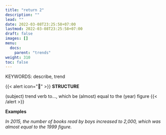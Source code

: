 ```yaml
---
title: "return 2"
description: ""
lead: ""
date: 2022-03-08T23:25:58+07:00
lastmod: 2022-03-08T23:25:58+07:00
draft: false
images: []
menu:
  docs:
    parent: "trends"
weight: 310
toc: false
---
```


KEYWORDS: describe, trend

{{< alert icon="🌱" >}}
**STRUCTURE**

(subject) trend verb to..., which be (almost) equal to the (year) figure
{{< /alert >}}

**Examples**

_In 2015, the number of books read by boys increased to 2,000, which was almost equal to the 1999 figure._
